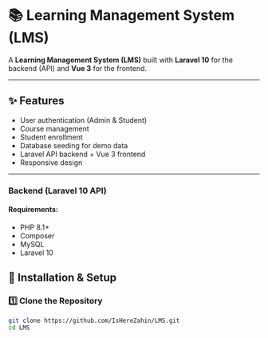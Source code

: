 # 📚 Learning Management System (LMS)

A **Learning Management System (LMS)** built with **Laravel 10** for the backend (API) and **Vue 3** for the frontend.

---

## ✨ Features
- User authentication (Admin & Student)
- Course management
- Student enrollment
- Database seeding for demo data
- Laravel API backend + Vue 3 frontend
- Responsive design

---


### Backend (Laravel 10 API)

#### Requirements:
- PHP 8.1+
- Composer
- MySQL
- Laravel 10

## 🚀 Installation & Setup

### 1️⃣ Clone the Repository
```bash
git clone https://github.com/IsHereZahin/LMS.git
cd LMS
